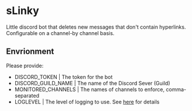 # sLinky
Little discord bot that deletes new messages that don't contain hyperlinks. 
Configurable on a channel-by channel basis.

## Envrionment
Please provide:
- DISCORD_TOKEN | The token for the bot
- DISCORD_GUILD_NAME | The name of the Discord Sever (Guild)
- MONITORED_CHANNELS | The names of channels to enforce, comma-separated
- LOGLEVEL | The level of logging to use. See [here](https://docs.python.org/3/library/logging.html#logging-levels) for details
